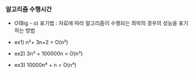 <h3>알고리즘 수행시간</h3>

- O(Big - o) 표기법 : 자료에 따라 알고리즘이 수행되는 최악의 경우의 성능을 표기하는 방법<br>

- ex1) n²+ 3n+2 = O(n²)<br>


- ex2) 3n³ + 100000n = O(n³)<br>

- ex3) 10000n⁴ + n = O(n⁴)<br>
